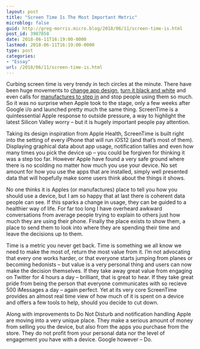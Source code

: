 ```yaml
---
layout: post
title: "Screen Time Is The Most Important Metric"
microblog: false
guid: http://greg-morris.micro.blog/2018/06/11/screen-time-is.html
post_id: 3987858
date: 2018-06-11T16:19:00-0000
lastmod: 2018-06-11T16:19:00-0000
type: post
categories:
- "Essay"
url: /2018/06/11/screen-time-is.html
---
```

<!--kg-card-begin: html--><p><!--kg-card-begin: html--></p>
<p>Curbing screen time is very trendy in tech circles at the minute. There have been huge movements to <a href="https://www.tristanharris.com/">change app design</a>, <a href="https://lifehacker.com/change-your-screen-to-grayscale-to-combat-phone-addicti-1795821843">turn it black and white</a> and even calls for <a href="https://www.theguardian.com/technology/2018/jan/08/apple-investors-iphone-addiction-children">manufactures to step in</a> and stop people using them so much. So it was no surprise when Apple took to the stage, only a few weeks after Google i/o and launched pretty much the same thing. ScreenTime is a quintessential Apple response to outside pressure, a way to highlight the latest Silicon Valley worry – but it is hugely important people pay attention.</p>
<p>Taking its design inspiration from Apple Health, ScreenTime is built right into the setting of every iPhone that will run iOS12 (and that’s most of them). Displaying graphical data about app usage, notification tallies and even how many times you pick the device up – you could be forgiven for thinking it was a step too far. However Apple have found a very safe ground where there is no scolding no matter how much you use your device. No set amount for how you use the apps that are installed, simply well presented data that will hopefully make some users think about the things it shows.</p>
<p>No one thinks it is Apples (or manufactures) place to tell you how you should use a device, but I am so happy that at last there is coherent data people can see. If this sparks a change in usage, they can be guided to a healthier way of life. For far too long I have overheard awkward conversations from average people trying to explain to others just how much they are using their phone. Finally the place exists to show them, a place to send them to look into where they are spending their time and leave the decisions up to them.</p>
<p>Time is a metric you never get back. Time is something we all know we need to make the most of, return the most value from it. I’m not advocating that every one works harder, or that everyone starts jumping from planes or becoming hedonists – but value is a very personal thing and users can now make the decision themselves. If they take away great value from engaging on Twitter for 4 hours a day – brilliant, that is great to hear. If they take great pride from being the person that everyone communicates with so recieve 500 iMessages a day – again perfect. Yet at its very core ScreenTime provides an almost real time view of how much of it is spent on a device and offers a few tools to help, should you decide to cut down.</p>
<p>Along with improvements to Do Not Disturb and notification handling Apple are moving into a very unique place. They make a serious amount of money from selling you the device, but also from the apps you purchase from the store. They do not profit from your personal data nor the level of engagement you have with a device. Google however – Do.</p>
<p><!--kg-card-end: html--></p>
<!--kg-card-end: html-->
